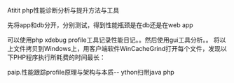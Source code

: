 Atitit php性能诊断分析与提升方法与工具

先将app和db分开，分别测试，得到性能瓶颈是在db还是在web app


可以使用php xdebug profile工具记录性能日记。。然后使用gui工具分析。。
将以上文件拷贝到Windows上，用客户端软件WinCacheGrind打开每个文件，发现以下PHP程序执行所耗费的时间最长：


paip.性能跟踪profile原理与架构与本质-- ython扫带java php 
